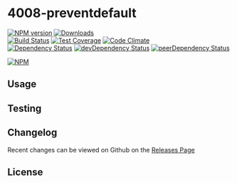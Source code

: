 # 4008-preventdefault 
[![NPM version](https://badge.fury.io/js/4008-preventdefault.svg)](http://badge.fury.io/js/4008-preventdefault) [![Downloads](http://img.shields.io/npm/dm/4008-preventdefault.svg)](http://badge.fury.io/js/4008-preventdefault)   
[![Build Status](https://travis-ci.org//4008-preventdefault.svg?branch=master)](https://travis-ci.org//4008-preventdefault) [![Test Coverage](https://codeclimate.com/github//4008-preventdefault/badges/coverage.svg)](https://codeclimate.com/github//4008-preventdefault) [![Code Climate](https://codeclimate.com/github//4008-preventdefault/badges/gpa.svg)](https://codeclimate.com/github//4008-preventdefault)   
[![Dependency Status](https://david-dm.org//4008-preventdefault.svg)](https://david-dm.org//4008-preventdefault) [![devDependency Status](https://david-dm.org//4008-preventdefault/dev-status.svg)](https://david-dm.org//4008-preventdefault#info=devDependencies) [![peerDependency Status](https://david-dm.org//4008-preventdefault/peer-status.svg)](https://david-dm.org//4008-preventdefault#info=peerDependencies)    


> 

[![NPM](https://nodei.co/npm/4008-preventdefault.png?downloads=true&downloadRank=true&stars=true)](https://nodei.co/npm/4008-preventdefault)

## Usage


## Testing


## Changelog

Recent changes can be viewed on Github on the [Releases Page](https://github.com//4008-preventdefault/releases)

## License



